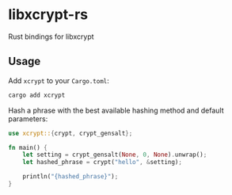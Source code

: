 # libxcrypt-rs

Rust bindings for libxcrypt

## Usage

Add `xcrypt` to your `Cargo.toml`:

```sh
cargo add xcrypt
```

Hash a phrase with the best available hashing method and default parameters:

```rust
use xcrypt::{crypt, crypt_gensalt};

fn main() {
    let setting = crypt_gensalt(None, 0, None).unwrap();
    let hashed_phrase = crypt("hello", &setting);

    println("{hashed_phrase}");
}
```
